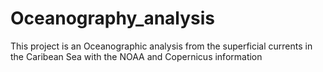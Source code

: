 # Oceanography_analysis
 This project is an Oceanographic analysis from the superficial currents in the Caribean Sea with the NOAA and Copernicus information
